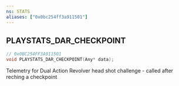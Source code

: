 ```yaml
---
ns: STATS
aliases: ["0x0bc254ff3a911501"]
---
```

## PLAYSTATS_DAR_CHECKPOINT

```c
// 0x0BC254FF3A911501
void PLAYSTATS_DAR_CHECKPOINT(Any* data);
```

Telemetry for Dual Action Revolver head shot challenge - called after reching a checkpoint

